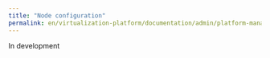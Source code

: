 ```yaml
---
title: "Node configuration"
permalink: en/virtualization-platform/documentation/admin/platform-management/node-management/configuration.html
---
```


In development
